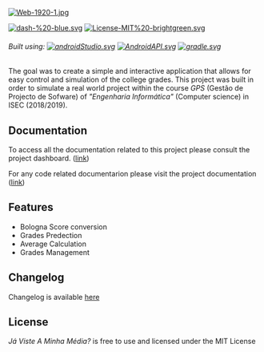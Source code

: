 [![Web-1920-1.jpg](https://i.postimg.cc/cHQyC3gY/Web-1920-1.jpg)](https://postimg.cc/cg455rc4)

[![dash-%20-blue.svg](https://img.shields.io/badge/Dashboard-%20-blue.svg)](https://sites.google.com/view/lei-gps1819-g11)
[![License-MIT%20-brightgreen.svg](https://img.shields.io/badge/License-MIT%20-brightgreen.svg)](https://github.com/Filmaluco/J-Viste-A-Minha-M-dia-/blob/master/LICENSE)

###### Built using:  [![androidStudio.svg](https://img.shields.io/badge/AndroidStudio-x-orange.svg)]() [![AndroidAPI.svg](https://img.shields.io/badge/API-x-orange.svg)]() [![gradle.svg](https://img.shields.io/badge/Gradle-x-orange.svg)]()

The goal was to create a simple and interactive application that allows for easy control and simulation of the college grades.
This project was built in order to simulate a real world project within the course *GPS* (Gestão de Projecto de Sofware) of _"Engenharia Informática"_ (Computer science) in ISEC (2018/2019).


## Documentation

To access all the documentation related to this project please consult the project dashboard. ([link](https://sites.google.com/view/lei-gps1819-g11))

For any code related documentarion please visit the project documentation ([link](https://filmaluco.github.io/J-Viste-A-Minha-M-dia-/))

## Features
 * Bologna Score conversion
 * Grades Predection
 * Average Calculation
 * Grades Management 

## Changelog

Changelog is available [here](https://github.com/Filmaluco/J-Viste-A-Minha-M-dia-/blob/master/changelog.md)

## License

_Já Viste A Minha Média?_ is free to use and licensed under the MIT License

